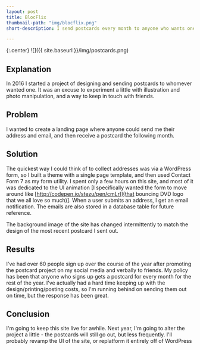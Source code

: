 ```yaml
---
layout: post
title: BlocFlix
thumbnail-path: "img/blocflix.png"
short-description: I send postcards every month to anyone who wants one. Here's where they sign up. 

---
```


{:.center}
![]({{ site.baseurl }}/img/postcards.png)

## Explanation

In 2016 I started a project of designing and sending postcards to whomever wanted one. It was an excuse to experiment a little with illustration and photo manipulation, and a way to keep in touch with friends. 


## Problem

I wanted to create a landing page where anyone could send me their address and email, and then receive a postcard the following month. 


## Solution

The quickest way I could think of to collect addresses was via a WordPress form, so I built a theme with a single page template, and then used Contact Form 7 as my form utility. I spent only a few hours on this site, and most of it was dedicated to the UI animation [I specifically wanted the form to move around like [http://codepen.io/stezu/pen/cmLrI](that bouncing DVD logo that we all love so much)]. When a user submits an address, I get an email notification. The emails are also stored in a database table for future reference. 

The background image of the site has changed intermittently to match the design of the most recent postcard I sent out. 


## Results

I've had over 60 people sign up over the course of the year after promoting the postcard project on my social media and verbally to friends. My policy has been that anyone who signs up gets a postcard for every month for the rest of the year. I've actually had a hard time keeping up with the design/printing/posting costs, so I'm running behind on sending them out on time, but the response has been great. 

## Conclusion

I'm going to keep this site live for awhile. Next year, I'm going to alter the project a little - the postcards will still go out, but less frequently. I'll probably revamp the UI of the site, or replatform it entirely off of WordPress
